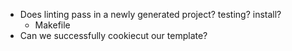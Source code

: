 - Does linting pass in a newly generated project? testing? install?
  - Makefile
- Can we successfully cookiecut our template?
